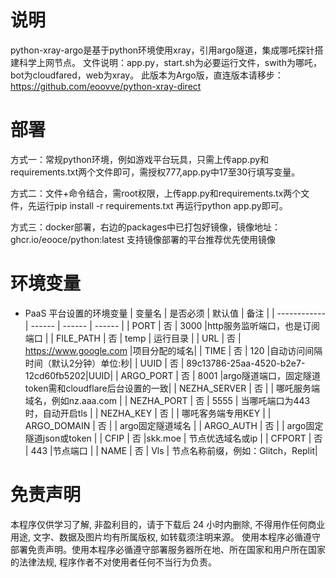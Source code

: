 # 说明

python-xray-argo是基于python环境使用xray，引用argo隧道，集成哪吒探针搭建科学上网节点。
文件说明：app.py，start.sh为必要运行文件，swith为哪吒，bot为cloudfared，web为xray。
此版本为Argo版，直连版本请移步：https://github.com/eoovve/python-xray-direct

# 部署

方式一：常规python环境，例如游戏平台玩具，只需上传app.py和requirements.txt两个文件即可，需授权777,app.py中17至30行填写变量。

方式二：文件+命令结合，需root权限，上传app.py和requirements.tx两个文件，先运行pip install -r requirements.txt 再运行python app.py即可。

方式三：docker部署，右边的packages中已打包好镜像，镜像地址：ghcr.io/eooce/python:latest 支持镜像部署的平台推荐优先使用镜像

# 环境变量
* PaaS 平台设置的环境变量
  | 变量名        | 是否必须 | 默认值 | 备注 |
  | ------------ | ------ | ------ | ------ |
  | PORT         | 否 |  3000  |http服务监听端口，也是订阅端口     |
  | FILE_PATH    | 否 |  temp  | 运行目录                         | 
  | URL          | 否 | https://www.google.com     |项目分配的域名|
  | TIME         | 否 | 120    |自动访问间隔时间（默认2分钟）单位:秒|
  | UUID         | 否 | 89c13786-25aa-4520-b2e7-12cd60fb5202|UUID|
  | ARGO_PORT    | 否 |  8001  |argo隧道端口，固定隧道token需和cloudflare后台设置的一致|
  | NEZHA_SERVER | 否 |        | 哪吒服务端域名，例如nz.aaa.com    |
  | NEZHA_PORT   | 否 |  5555  | 当哪吒端口为443时，自动开启tls    |
  | NEZHA_KEY    | 否 |        | 哪吒客务端专用KEY                |
  | ARGO_DOMAIN  | 否 |        | argo固定隧道域名                 |
  | ARGO_AUTH    | 否 |        | argo固定隧道json或token          |
  | CFIP         | 否 |skk.moe | 节点优选域名或ip                 |
  | CFPORT       | 否 |  443   |节点端口                          |
  | NAME         | 否 |  Vls   | 节点名称前缀，例如：Glitch，Replit|


# 免责声明
本程序仅供学习了解, 非盈利目的，请于下载后 24 小时内删除, 不得用作任何商业用途, 文字、数据及图片均有所属版权, 如转载须注明来源。
使用本程序必循遵守部署免责声明。使用本程序必循遵守部署服务器所在地、所在国家和用户所在国家的法律法规, 程序作者不对使用者任何不当行为负责。
